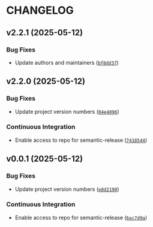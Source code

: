 # CHANGELOG


## v2.2.1 (2025-05-12)

### Bug Fixes

- Update authors and maintainers
  ([`bf8dd37`](https://gitlab.collab.ex-mente.com/auxi-oss/auxi-core/-/commit/bf8dd37d96830d868d87f5094c127337cfe2872c))


## v2.2.0 (2025-05-12)

### Bug Fixes

- Update project version numbers
  ([`04e4896`](https://gitlab.collab.ex-mente.com/auxi-oss/auxi-core/-/commit/04e4896a5629ffb980d4686bd92641a95ce66f4e))

### Continuous Integration

- Enable access to repo for semantic-release
  ([`7418544`](https://gitlab.collab.ex-mente.com/auxi-oss/auxi-core/-/commit/7418544b2e4038ab87a7629b464d1bd30473bc07))


## v0.0.1 (2025-05-12)

### Bug Fixes

- Update project version numbers
  ([`e8d2190`](https://gitlab.collab.ex-mente.com/auxi-oss/auxi-core/-/commit/e8d21909383cb0d1733e7a1084dee1ce0a34a9f4))

### Continuous Integration

- Enable access to repo for semantic-release
  ([`6ac7d9a`](https://gitlab.collab.ex-mente.com/auxi-oss/auxi-core/-/commit/6ac7d9a88300b5d69a910c6a70dec23bb06b752a))
